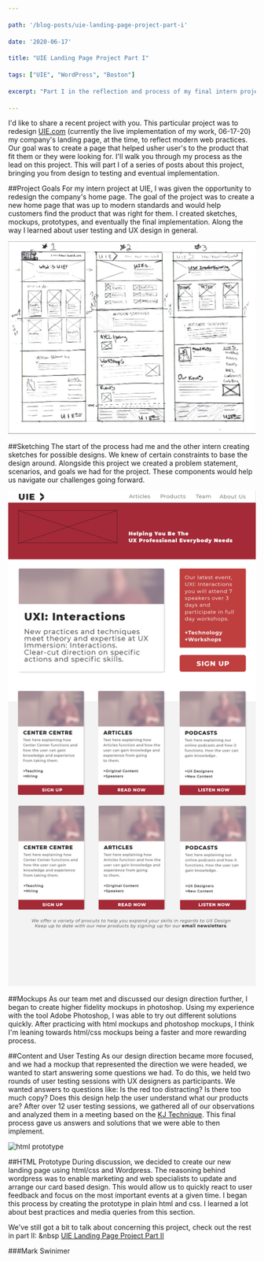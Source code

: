 ```yaml
---

path: '/blog-posts/uie-landing-page-project-part-i'

date: '2020-06-17'

title: "UIE Landing Page Project Part I"

tags: ["UIE", "WordPress", "Boston"]

excerpt: "Part I in the reflection and process of my final intern project at UIE. The final product is in production on UIE's website."

---
```


I'd like to share a recent project with you. This particular project was to redesign [UIE.com](https://www.uie.com/) (currently the live implementation of my work, 06-17-20) my company's landing page, at the time, to reflect modern web practices. Our goal was to create a page that helped usher user's to the product that fit them or they were looking for. I'll walk you through my process as the lead on this project. This will part I of a series of posts about this project, bringing you from design to testing and eventual implementation.

##Project Goals
For my intern project at UIE, I was given the opportunity to redesign the company's home page. The goal of the project was to create a new home page that was up to modern standards and would help customers find the product that was right for them. I created sketches, mockups, prototypes, and eventually the final implementation. Along the way I learned about user testing and UX design in general.

<div class="img">
<div class="wide">
    <img src="../images/new-uie/sketch_01.jpg"
        alt="Sketch" />
        </div>
</div>

##Sketching
The start of the process had me and the other intern creating sketches for possible designs. We knew of certain constraints to base the design around. Alongside this project we created a problem statement, scenarios, and goals we had for the project. These components would help us navigate our challenges going forward.

<div class="img">
    <div class="wide">
        <img src="../images/new-uie/initial.jpg"
            alt="Sketch" />
    </div>
</div>

##Mockups
As our team met and discussed our design direction further, I began to create higher fidelity mockups in photoshop. Using my experience with the tool Adobe Photoshop, I was able to try out different solutions quickly. After practicing with html mockups and photoshop mockups, I think I'm leaning towards html/css mockups being a faster and more rewarding process.

##Content and User Testing
As our design direction became more focused, and we had a mockup that represented the direction we were headed, we wanted to start answering some questions we had. To do this, we held two rounds of user testing sessions with UX designers as participants. We wanted answers to questions like: Is the red too distracting? Is there too much copy? Does this design help the user understand what our products are? After over 12 user testing sessions, we gathered all of our observations and analyzed them in a meeting based on the [KJ Technique](https://articles.uie.com/kj_technique/). This final process gave us answers and solutions that we were able to then implement.

<div class="img">
    <div class="wide">
        <img src="../images/new-uie/fourth.jpg"
            alt="html prototype" />
    </div>
</div>

##HTML Prototype
During discussion, we decided to create our new landing page using html/css and Wordpress. The reasoning behind wordpress was to enable marketing and web specialists to update and arrange our card based design. This would allow us to quickly react to user feedback and focus on the most important events at a given time. I began this process by creating the prototype in plain html and css. I learned a lot about best practices and media queries from this section.

We've still got a bit to talk about concerning this project, check out the rest in part II:
&nbsp
[UIE Landing Page Project Part II](/blog-posts/uie-landing-page-project-part-ii)

###Mark Swinimer
